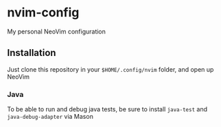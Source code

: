 # nvim-config
My personal NeoVim configuration

## Installation

Just clone this repository in your `$HOME/.config/nvim` folder, and open up NeoVim

### Java

To be able to run and debug java tests, be sure to install `java-test` and `java-debug-adapter` via Mason

